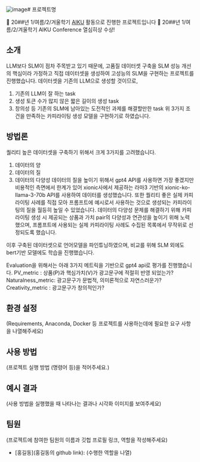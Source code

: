 ![image](https://github.com/joon999/aiku-24-1-DoNotClickUnder1.3B/assets/133974077/01299d7c-6dfd-4882-ac03-957d402fef59)# 프로젝트명

📢 20##년 1/여름/2/겨울학기 [AIKU](https://github.com/AIKU-Official) 활동으로 진행한 프로젝트입니다
🎉 20##년 1/여름/2/겨울학기 AIKU Conference 열심히상 수상!

## 소개

LLM보다 SLM이 점차 주목받고 있기 때문에,
고품질 데이터셋 구축을 SLM 성능 개선의 핵심이라 가정하고 직접 데이터셋을 생성하여 고성능의 SLM을 구현하는 프로젝트를 진행했습니다.
데이터셋을 기존의 LLM으로 생성할 것이므로,
  1. 기존의 LLM이 잘 하는 task
  2. 생성 토큰 수가 많지 않은 짧은 길이의 생성 task
  3. 창의성 등 기존의 SLM에 남아있는 도전적인 과제를 해결할만한 task
위 3가지 조건을 만족하는 카피라이팅 생성 모델을 구현하기로 하였습니다.


## 방법론

퀄리티 높은 데이터셋을 구축하기 위해서 크게 3가지를 고려했습니다.
 1. 데이터의 양
 2. 데이터의 질
 3. 데이터의 다양성
데이터의 질을 높이기 위해서 gpt4 API를 사용하면 가장 좋겠지만 비용적인 측면에서 한계가 있어 xionic사에서 제공하는 라마3 기반의 xionic-ko-llama-3-70b API를 사용하여 데이터를 생성했습니다.
또한 퀄리티 좋은 실제 카피라이팅 사례를 직접 모아 프롬프트에 예시로서 사용하는 것으로 생성되는 카피라이팅의 질을 월등히 높일 수 있었습니다.
데이터의 다양성 문제를 해결하기 위해 카피라이팅 생성 시 제공되는 상품과 가치 pair의 다양성과 연관성을 높이기 위해 노력했으며, 프롬프트에 사용되는 실제 카피라이팅 사례도 수집된 목록에서 무작위로 선정되도록 했습니다.

이후 구축된 데이터셋으로 언어모델을 파인튜닝하였으며, 비교를 위해 SLM 외에도 bert기반 모델에도 학습을 진행했습니다.

Evaluation을 위해서는 아래 3가지 메트릭을 기반으로 gpt4 api로 평가를 진행했습니다.
PV_metric : 상품(P)과 핵심가치(V)가 광고문구에 적절히 반영 되었는가?
Naturalness_metric: 광고문구가 문법적, 의미론적으로 자연스러운가?
Creativity_metric : 광고문구가 창의적인가?



## 환경 설정

(Requirements, Anaconda, Docker 등 프로젝트를 사용하는데에 필요한 요구 사항을 나열해주세요)

## 사용 방법

(프로젝트 실행 방법 (명령어 등)을 적어주세요.)

## 예시 결과

(사용 방법을 실행했을 때 나타나는 결과나 시각화 이미지를 보여주세요)

## 팀원

(프로젝트에 참여한 팀원의 이름과 깃헙 프로필 링크, 역할을 작성해주세요)

- [홍길동](홍길동의 github link): (수행한 역할을 나열)
